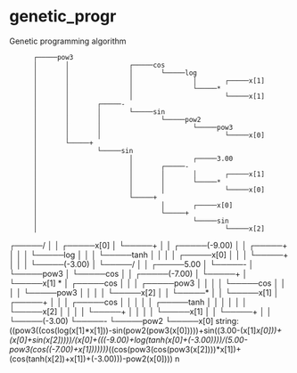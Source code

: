 # genetic_progr
Genetic programming algorithm

          ┌─────pow3
          │       │               ┌─────cos
          │       │               │       └─────log
          │       │               │               │       ┌─────x[1]
          │       │               │               └─────*
          │       │               │                       └─────x[1]
          │       │       ┌─────-
          │       │       │       └─────sin
          │       │       │               └─────pow2
          │       │       │                       └─────pow3
          │       │       │                               └─────x[0]
          │       └─────+
          │               └─────sin
          │                       │               ┌─────3.00
          │                       │       ┌─────-
          │                       │       │       │       ┌─────x[1]
          │                       │       │       └─────*
          │                       │       │               └─────x[0]
          │                       └─────+
          │                               │       ┌─────x[0]
          │                               └─────+
          │                                       └─────sin
          │                                               └─────x[2]
  ┌─────/
  │       │       ┌─────x[0]
  │       └─────+
  │               │               ┌─────(-9.00)
  │               │       ┌─────+
  │               │       │       └─────log
  │               │       │               └─────tanh
  │               │       │                       │       ┌─────x[0]
  │               │       │                       └─────+
  │               │       │                               └─────(-3.00)
  │               └─────/
  │                       │       ┌─────5.00
  │                       └─────-
  │                               └─────pow3
  │                                       └─────cos
  │                                               │       ┌─────(-7.00)
  │                                               └─────+
  │                                                       └─────x[1]
*
  │               ┌─────cos
  │               │       │       ┌─────pow3
  │               │       │       │       └─────cos
  │               │       │       │               └─────pow3
  │               │       │       │                       └─────x[2]
  │               │       └─────*
  │               │               └─────x[1]
  │       ┌─────+
  │       │       │       ┌─────cos
  │       │       │       │       │       ┌─────tanh
  │       │       │       │       │       │       └─────x[2]
  │       │       │       │       └─────+
  │       │       │       │               └─────x[1]
  │       │       └─────+
  │       │               └─────(-3.00)
  └─────-
          └─────pow2
                  └─────x[0]
string: ((pow3((cos(log(x[1]*x[1]))-sin(pow2(pow3(x[0]))))+sin((3.00-(x[1]*x[0]))+(x[0]+sin(x[2]))))/(x[0]+(((-9.00)+log(tanh(x[0]+(-3.00))))/(5.00-pow3(cos((-7.00)+x[1]))))))*((cos(pow3(cos(pow3(x[2])))*x[1])+(cos(tanh(x[2])+x[1])+(-3.00)))-pow2(x[0])))
n

